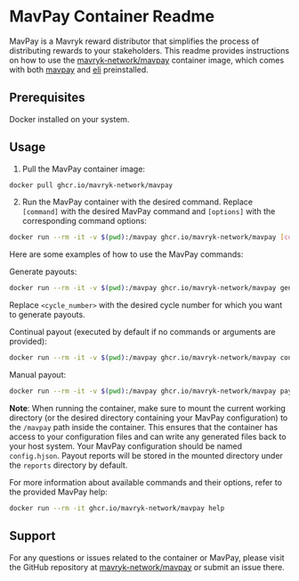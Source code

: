 # MavPay Container Readme
MavPay is a Mavryk reward distributor that simplifies the process of distributing rewards to your stakeholders. This readme provides instructions on how to use the [mavryk-network/mavpay](ghcr.io/mavryk-network/mavpay) container image, which comes with both [mavpay](https://github.com/mavryk-network/mavpay) and [eli](https://github.com/alis-is/eli) preinstalled.

## Prerequisites
Docker installed on your system.
## Usage
1. Pull the MavPay container image:
```bash
docker pull ghcr.io/mavryk-network/mavpay
```
2. Run the MavPay container with the desired command. Replace `[command]` with the desired MavPay command and `[options]` with the corresponding command options:
```bash
docker run --rm -it -v $(pwd):/mavpay ghcr.io/mavryk-network/mavpay [command] [options]
```

Here are some examples of how to use the MavPay commands:

Generate payouts:
```bash
docker run --rm -it -v $(pwd):/mavpay ghcr.io/mavryk-network/mavpay generate-payouts --cycle <cycle_number> [flags]
```
Replace `<cycle_number>` with the desired cycle number for which you want to generate payouts.

Continual payout (executed by default if no commands or arguments are provided):
```bash
docker run --rm -it -v $(pwd):/mavpay ghcr.io/mavryk-network/mavpay continual [flags]
```

Manual payout:
```bash
docker run --rm -it -v $(pwd):/mavpay ghcr.io/mavryk-network/mavpay pay --cycle <cycle_number> [flags]
```

**Note**: When running the container, make sure to mount the current working directory (or the desired directory containing your MavPay configuration) to the `/mavpay` path inside the container. This ensures that the container has access to your configuration files and can write any generated files back to your host system. Your MavPay configuration should be named `config.hjson`. Payout reports will be stored in the mounted directory under the `reports` directory by default.

For more information about available commands and their options, refer to the provided MavPay help:

```bash
docker run --rm -it ghcr.io/mavryk-network/mavpay help
```

## Support
For any questions or issues related to the container or MavPay, please visit the GitHub repository at [mavryk-network/mavpay](https://github.com/mavryk-network/mavpay) or submit an issue there.
